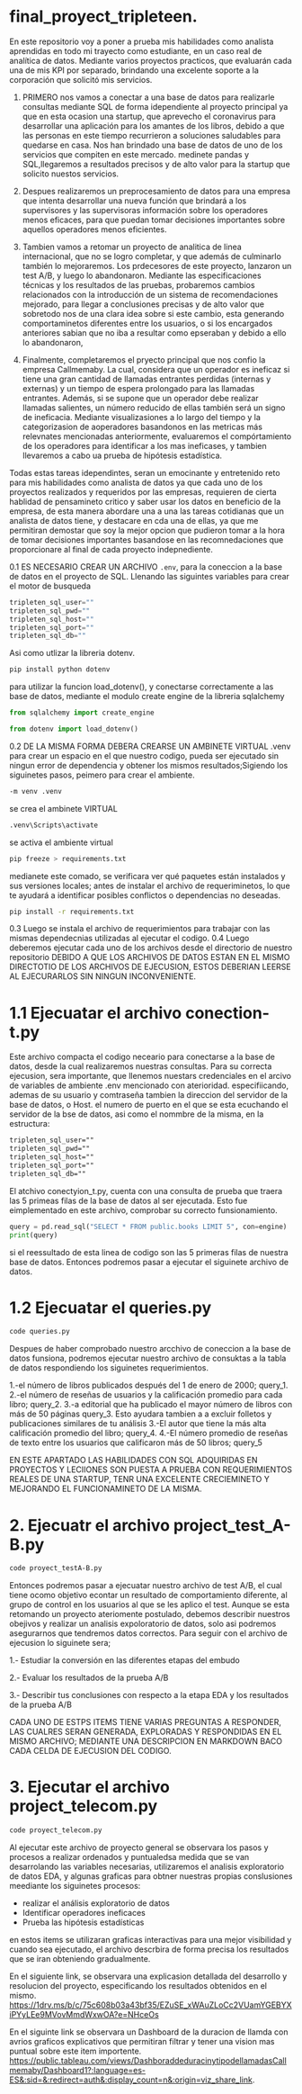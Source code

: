 # final_proyect_tripleteen.

En este repositorio voy a poner a prueba mis habilidades como analista aprendidas en todo mi trayecto como estudiante, en un caso real de analítica de datos. Mediante varios proyectos  practicos, que evaluarán cada una de mis KPI por separado, brindando una excelente soporte a la corporación que solicitó mis servicios. 

1. PRIMERO nos vamos a conectar a una base de datos para realizarle  consultas mediante SQL de forma idependiente al proyecto principal ya que en esta ocasion una startup, que aprevecho el coronavirus 
para desarrollar una aplicación para los amantes de los libros, debido a que las personas en este tiempo recurrieron a soluciones saludables para quedarse en casa. Nos han brindado una base de datos de uno de los servicios que compiten en este mercado.  medinete pandas y SQL,llegaremos a resultados precisos y de alto valor para la startup que solicito nuestos servicios.

2. Despues realizaremos un preprocesamiento de datos para una empresa que intenta desarrollar una nueva función que brindará a los supervisores y las supervisoras información sobre los operadores menos eficaces, para que puedan tomar decisiones importantes sobre aquellos operadores menos eficientes.

3. Tambien vamos a retomar un proyecto de analitica de linea internacional, que no se logro completar, y que además de culminarlo también lo  mejoraremos. Los prdecesores de este proyecto, lanzaron un test A/B, y luego lo abandonaron. Mediante las  especificaciones técnicas y los resultados de las pruebas, probaremos cambios relacionados con la introducción de un sistema de recomendaciones mejorado, para llegar a  conclusiones precisas y de alto valor que sobretodo nos de  una clara idea sobre si este cambio, esta generando comportaminetos diferentes entre los usuarios, o si los  encargados anteriores
sabian que no iba a resultar como epseraban y debido a ello lo abandonaron,


4. Finalmente, completaremos el pryecto principal que nos confio la empresa Callmemaby. La cual, considera que un operador es ineficaz si tiene una gran cantidad de llamadas entrantes perdidas
(internas y externas) y un tiempo de espera prolongado para las llamadas entrantes. Además, si se supone que un operador debe realizar llamadas salientes, 
un número reducido de ellas también será un signo de ineficacia. Mediante visualizasiones a lo largo del tiempo y la categorizasion de aoperadores basandonos en las metricas más  relevnates mencionadas anteriormente, evaluaremos el compórtamiento de los operadores para identificar a los mas ineficases, y tambien llevaremos a cabo ua prueba de hipótesis estadística.
  

Todas estas tareas idependintes, seran un emocinante y entretenido reto para mis habilidades como analista de datos ya que cada uno de los proyectos realizados y requeridos  por las empresas, requieren de cierta hablidad  de pensamineto critico y saber usar los datos en beneficio de la empresa, de esta manera abordare una a una las tareas cotidianas que un analista de datos tiene, y destacare en cda una de ellas, ya que me permitiran demostar que soy la mejor opcion que pudieron tomar a la hora de tomar decisiones importantes basandose en las recomnedaciones que proporcionare al final de cada proyecto 
indepnediente.

0.1 ES NECESARIO  CREAR UN ARCHIVO `.env`, para la coneccion a la base de datos en el proyecto de SQL. Llenando las siguintes variables para crear el motor de busqueda

``` Python 
tripleten_sql_user=""
tripleten_sql_pwd=""
tripleten_sql_host=""
tripleten_sql_port=""
tripleten_sql_db=""
```

Asi como utlizar la libreria dotenv.

``` Python
pip install python dotenv
```

para utilizar la  funcion load_dotenv(), y conectarse correctamente a las base de datos, mediante el modulo create engine de la libreria sqlalchemy

``` Python 
from sqlalchemy import create_engine
```

``` Python 
from dotenv import load_dotenv()
```

0.2  DE LA MISMA FORMA   DEBERA CREARSE UN AMBINETE VIRTUAL .venv para crear un espacio en el que nuestro codigo,
pueda ser ejecutado sin ningun error de dependencia y obtener los mismos resultados;Sigiendo los siguinetes pasos,
peimero para crear el ambiente.

```sh 
-m venv .venv
```
se crea el ambinete VIRTUAL

```sh 
.venv\Scripts\activate
```
se activa el ambiente virtual

``` sh 
pip freeze > requirements.txt
```
 medianete este comado, se verificara  ver qué paquetes están instalados y sus versiones locales;
 antes de instalar el archivo de requeriminetos, lo que te ayudará a identificar posibles conflictos o dependencias no deseadas.

``` sh 
pip install -r requirements.txt
``` 

 0.3 Luego se instala el  archivo de requerimientos para trabajar con las mismas dependecnias  utilizadas al ejecutar el codigo.
0.4 Luego deberemos ejecutar cada uno de los archivos desde el directorio de nuestro repositorio
DEBIDO A QUE LOS ARCHIVOS DE DATOS ESTAN EN EL MISMO DIRECTOTIO DE LOS ARCHIVOS DE EJECUSION, ESTOS DEBERIAN LEERSE AL EJECURARLOS SIN NINGUN INCONVENIENTE.

# 1.1 Ejecuatar el archivo conection-t.py

 Este archivo compacta el codigo neceario para conectarse a la base de datos, desde la cual realizaremos nuestras consultas. Para su correcta ejecusion,
 sera importante, que llenemos nuestars credenciales en el arcivo de variables de ambiente .env mencionado con aterioridad. especifiicando, ademas de su usuario y comtraseña tambien la direccion del servidor de la base de datos, o Host. el numero de puerto en el que se esta ecuchando el servidor de la bse de datos, asi como el nommbre de la misma, en la estructura:

 ``` txt 
tripleten_sql_user=""
tripleten_sql_pwd=""
tripleten_sql_host=""
tripleten_sql_port=""
tripleten_sql_db=""
```
El atchivo conectyion_t.py, cuenta con una consulta de prueba que traera las 5 primeas filas de la base de datos al ser ejecutada. Esto fue eimplementado en este archivo, comprobar su correcto funsionamiento.

``` python
query = pd.read_sql("SELECT * FROM public.books LIMIT 5", con=engine)
print(query)
```
si el reessultado de esta linea de codigo son las 5 primeras filas de nuestra base de datos. Entonces podremos pasar a ejecutar el siguinete archivo de datos.

# 1.2 Ejecuatar el queries.py
``` sh 
code queries.py
```

<!-- TODO: Errores de tipos de archivos corregidos, pero lo que documentaste no ejecuta tu proyecto. code solo abre visual studio code, no ejecuta ningún código. -->

Despues de haber comprobado nuestro arcchivo de coneccion a la base de datos funsiona, podremos ejecutar nuestro archivo de consuktas a la tabla de datos respondiendo los siguinetes requerimientos.

  1.-el número de libros publicados después del 1 de enero de 2000;  query_1.
  2.-el número de reseñas de usuarios y la calificación promedio para cada libro; query_2.
  3.-a editorial que ha publicado el mayor número de libros con más de 50 páginas query_3. Esto ayudara tambien a a excluir folletos y publicaciones similares de tu análisis
  3.-El autor que tiene la más alta calificación promedio del libro;  query_4.
  4.-El número promedio de reseñas de texto entre los usuarios que calificaron más de 50 libros; query_5
 
 EN ESTE APARTADO LAS HABILIDADES CON SQL ADQUIRIDAS EN PROYECTOS Y LECIIONES SON PUESTA A PRUEBA CON REQUERIMIENTOS REALES DE UNA STARTUP, TENR UNA EXCELENTE CRECIEMINETO Y MEJORANDO EL FUNCIONAMINETO DE LA MISMA.

# 2. Ejecuatr el archivo project_test_A-B.py
  ``` sh 
code proyect_testA-B.py
```

Entonces podremos pasar a ejecuatar nuestro archivo de test A/B, el cual tiene ocomo objetivo econtar un resultado de comportamiento diferente,
al grupo de control en los usuarios al que se les aplico el test. Aunque se esta retomando un proyecto ateriomente postulado, debemos describir nuestros obejivos 
y realizar un analisis expoloratorio de datos, solo asi podremos asegurarnos que tendremos datos correctos. Para seguir con el archivo de ejecusion lo siguinete sera;

1.- Estudiar la conversión en las diferentes etapas del embudo

2.- Evaluar los resultados de la prueba A/B

3.- Describir tus conclusiones con respecto a la etapa EDA y los resultados de la prueba A/B

CADA UNO DE ESTPS ITEMS TIENE VARIAS PREGUNTAS A RESPONDER, LAS CUALRES SERAN GENERADA, EXPLORADAS Y RESPONDIDAS EN EL MISMO ARCHIVO; MEDIANTE UNA DESCRIPCION EN MARKDOWN BACO CADA CELDA DE EJECUSION DEL CODIGO.

# 3. Ejecutar el archivo project_telecom.py
``` sh 
code proyect_telecom.py
```
Al ejecutar este archivo de proyecto general se observara los pasos y procesos a realizar ordenados y puntualedsa medida que se van desarrolando las variables necesarias, utilizaremos el analisis exploratorio de datos EDA, y algunas graficas para obtner nuestras propias conslusiones meediante los siguinetes procesos:
 
- realizar el análisis exploratorio de datos
- Identificar operadores ineficaces
- Prueba las hipótesis estadísticas

en estos items se utilizaran graficas interactivas para una mejor visibilidad y cuando sea ejecutado, el archivo descrbira de forma precisa los resultados que se iran obteniendo gradualmente.

En el siguiente link, se observara una explicasion detallada del desarrollo y resolucion del proyecto, especificando los resultados obtenidos en el mismo.
 https://1drv.ms/b/c/75c608b03a43bf35/EZuSE_xWAuZLoCc2VUamYGEBYXiPYyLEe9MVovMmdWxwOA?e=NHceOs

En el siguinte link se observara un Dashboard de la duracion de llamda con avrios graficos explicativos que permitiran filtrar y tener una vision mas puntual sobre este item importente.
https://public.tableau.com/views/DashboraddeduracinytipodellamadasCallmemaby/Dashboard1?:language=es-ES&:sid=&:redirect=auth&:display_count=n&:origin=viz_share_link.